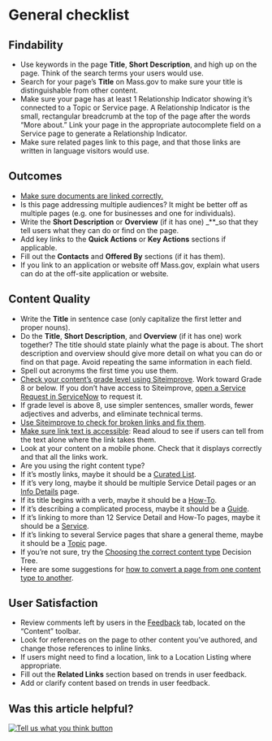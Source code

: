 # General checklist

## Findability

* Use keywords in the page **Title**, **Short Description**, and high up on the page. Think of the search terms your users would use.
* Search for your page’s **Title** on Mass.gov to make sure your title is distinguishable from other content.
* Make sure your page has at least 1 Relationship Indicator showing it’s connected to a Topic or Service page. A Relationship Indicator is the small, rectangular breadcrumb at the top of the page after the words “More about.” Link your page in the appropriate autocomplete field on a Service page to generate a Relationship Indicator.
* Make sure related pages link to this page, and that those links are written in language visitors would use.

## Outcomes

* [Make sure documents are linked correctly.](../../../files-or-media/documents/)
* Is this page addressing multiple audiences? It might be better off as multiple pages \(e.g. one for businesses and one for individuals\).
* Write the **Short Description** or **Overview** \(if it has one\) _\*\*_so that they tell users what they can do or find on the page.
* Add key links to the **Quick Actions** or **Key Actions** sections if applicable.
* Fill out the **Contacts** and **Offered By** sections \(if it has them\).
* If you link to an application or website off Mass.gov, explain what users can do at the off-site application or website.

## Content Quality

* Write the **Title** in sentence case \(only capitalize the first letter and proper nouns\).
* Do the **Title**, **Short Description**, and **Overview** \(if it has one\) work together? The title should state plainly what the page is about. The short description and overview should give more detail on what you can do or find on that page. Avoid repeating the same information in each field.
* Spell out acronyms the first time you use them.
* [Check your content’s grade level using Siteimprove](../../../content-improvement-tools/siteimprove/check-your-contents-readability-with-siteimprove.md). Work toward Grade 8 or below. If you don’t have access to Siteimprove, [open a Service Request in ServiceNow](../../../digital-service-resources/get-help-from-the-mass.gov-team/servicenow-request-support-from-the-mass.gov-team.md) to request it.
* If grade level is above 8, use simpler sentences, smaller words, fewer adjectives and adverbs, and eliminate technical terms.
* [Use Siteimprove to check for broken links and fix them](../../../content-improvement-tools/siteimprove/use-siteimprove-to-fix-broken-links.md).
* [Make sure link text is accessible](../style-guide/#links): Read aloud to see if users can tell from the text alone where the link takes them.
* Look at your content on a mobile phone. Check that it displays correctly and that all the links work.
* Are you using the right content type?
* If it’s mostly links, maybe it should be a [Curated List](../../../content-types-1/services-and-info/curated-lists/).
* If it’s very long, maybe it should be multiple Service Detail pages or an [Info Details](../../../content-types-1/services-and-info/information-details.md) page.
* If its title begins with a verb, maybe it should be a [How-To](../../../content-types-1/services-and-info/how-to-pages.md).
* If it’s describing a complicated process, maybe it should be a [Guide](../../../content-types-1/services-and-info/guides.md).
* If it’s linking to more than 12 Service Detail and How-To pages, maybe it should be a [Service](../../../content-types-1/services-and-info/service-page.md).
* If it’s linking to several Service pages that share a general theme, maybe it should be a [Topic](../../../content-types-1/topic-pages/about-topic-pages.md) page.
* If you’re not sure, try the [Choosing the correct content type](https://www.mass.gov/decision-tree/choosing-the-correct-content-type-on-massgov) Decision Tree.
* Here are some suggestions for [how to convert a page from one content type to another](../../strategy/converting-from-1-content-type-to-another.md).

## User Satisfaction

* Review comments left by users in the [Feedback](../../../content-improvement-tools/feedback-manager.md) tab, located on the “Content” toolbar.
* Look for references on the page to other content you’ve authored, and change those references to inline links.
* If users might need to find a location, link to a Location Listing where appropriate.
* Fill out the **Related Links** section based on trends in user feedback.
* Add or clarify content based on trends in user feedback.

## Was this article helpful?

[![Tell us what you think button](https://blobscdn.gitbook.com/v0/b/gitbook-28427.appspot.com/o/assets%2F-LJ04qJGAHkvdE13BfdG%2F-LSz77NBAwnSNpMPT3df%2F-LSz7xSmyKXltd4avaCt%2FKB%20survey%20button%20POC%202.png?alt=media&token=8d071cab-8b95-48a3-a332-13e3fc8d9f96)](https://massgov.formstack.com/forms/mass_gov_knowledge_base_feedback?article=general-checklist)

